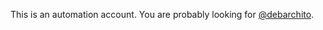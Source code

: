 This is an automation account. You are probably looking for [@debarchito](https://github.com/debarchito).
